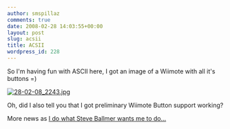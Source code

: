 ```yaml
---
author: smspillaz
comments: true
date: 2008-02-28 14:03:55+00:00
layout: post
slug: acsii
title: ACSII
wordpress_id: 228
---
```


So I'm having fun with ASCII here, I got an image of a Wiimote with all it's buttons =)

[![28-02-08_2243.jpg](http://smspillaz.files.wordpress.com/2008/02/28-02-08_2243.jpg)](http://smspillaz.files.wordpress.com/2008/02/28-02-08_2243.jpg)

Oh, did I also tell you that I got preliminary Wiimote Button support working?

More news as [I do what Steve Ballmer wants me to do... ](http://youtube.com/watch?v=KMU0tzLwhbE&feature=related)

